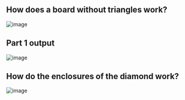 ## How does a board without triangles work?
![image](https://github.com/RheingoldRiver/advent-of-code-2023/assets/18037011/8b59334c-3787-49d0-84a9-0db4ca14a0b4)

## Part 1 output
![image](https://github.com/RheingoldRiver/advent-of-code-2023/assets/18037011/95c6473e-11ff-4db8-a431-20dbf78869bc)


## How do the enclosures of the diamond work?
![image](https://github.com/RheingoldRiver/advent-of-code-2023/assets/18037011/965c4474-3626-4259-94c8-5a34d6f83dc4)
